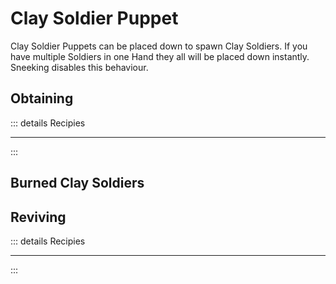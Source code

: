 # Clay Soldier Puppet

Clay Soldier Puppets can be placed down to spawn Clay Soldiers.
If you have multiple Soldiers in one Hand they all will be placed down instantly.
Sneeking disables this behaviour.

## Obtaining

::: details Recipies
<recipe-crafting
slot_2 = "clay_ball"
slot_5 = "soul_sand"
result="clay_soldier" amount="4"/>
<hr class="recipe-divider">
<SoldierRecipe/>
:::

## Burned Clay Soldiers

<ImgInfo>
  <template v-slot:img>
    <Item name="bricked_clay_soldier"/>
  </template>
  <template v-slot:info>
    Drop from a burning Clay Soldier.
  </template>
</ImgInfo>


## Reviving

::: details Recipies
<recipe-crafting slot_4="bricked_clay_soldier" slot_5="ghast_tear"
result="clay_soldier"/>
<hr class="recipe-divider">
<recipe-smelting input="clay_soldier" result="bricked_clay_soldier" time="5" />
:::


